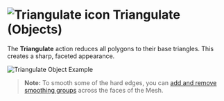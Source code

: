 # ![Triangulate icon](images/icons/Object_Triangulate.png) Triangulate (Objects)

The __Triangulate__ action reduces all polygons to their base triangles. This creates a sharp, faceted appearance.

![Triangulate Object Example](images/TriangulateObject_Example.png)

> **Note:** To smooth some of the hard edges, you can [add and remove smoothing groups](workflow-edit-smoothing.md) across the faces of the Mesh.
